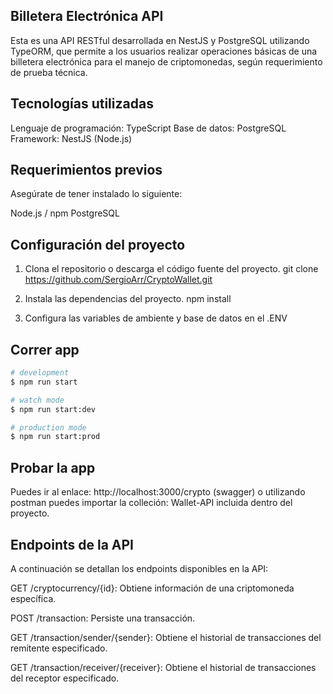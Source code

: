 
## Billetera Electrónica API
Esta es una API RESTful desarrollada en NestJS y PostgreSQL utilizando TypeORM, que permite a los usuarios realizar operaciones básicas de una billetera electrónica para el manejo de criptomonedas, según requerimiento de prueba técnica.

## Tecnologías utilizadas
Lenguaje de programación: TypeScript
Base de datos: PostgreSQL
Framework: NestJS (Node.js)

## Requerimientos previos
Asegúrate de tener instalado lo siguiente:

Node.js / npm
PostgreSQL

## Configuración del proyecto
1. Clona el repositorio o descarga el código fuente del proyecto.
git clone https://github.com/SergioArr/CryptoWallet.git

2. Instala las dependencias del proyecto.
npm install

3. Configura las variables de ambiente y base de datos en el .ENV


## Correr app

```bash
# development
$ npm run start

# watch mode
$ npm run start:dev

# production mode
$ npm run start:prod
```

## Probar la app
Puedes ir al enlace: http://localhost:3000/crypto (swagger)
o utilizando postman puedes importar la colleción: Wallet-API incluida dentro del proyecto.

## Endpoints de la API
A continuación se detallan los endpoints disponibles en la API:

GET /cryptocurrency/{id}: Obtiene información de una criptomoneda específica.

POST /transaction: Persiste una transacción.

GET /transaction/sender/{sender}: Obtiene el historial de transacciones del remitente especificado.

GET /transaction/receiver/{receiver}: Obtiene el historial de transacciones del receptor especificado.

